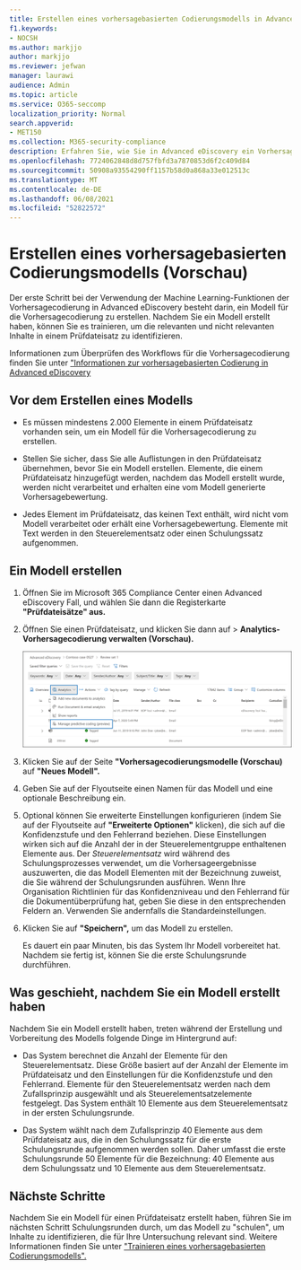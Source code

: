 ```yaml
---
title: Erstellen eines vorhersagebasierten Codierungsmodells in Advanced eDiscovery
f1.keywords:
- NOCSH
ms.author: markjjo
author: markjjo
ms.reviewer: jefwan
manager: laurawi
audience: Admin
ms.topic: article
ms.service: O365-seccomp
localization_priority: Normal
search.appverid:
- MET150
ms.collection: M365-security-compliance
description: Erfahren Sie, wie Sie in Advanced eDiscovery ein Vorhersagecodierungsmodell erstellen. Dies ist der erste Schritt bei der Verwendung der Machine Learning-Funktionen in Advanced eDiscovery, mit denen Sie relevante und nicht relevante Inhalte in einem Prüfdateisatz identifizieren können.
ms.openlocfilehash: 7724062848d8d757fbfd3a7870853d6f2c409d84
ms.sourcegitcommit: 50908a93554290ff1157b58d0a868a33e012513c
ms.translationtype: MT
ms.contentlocale: de-DE
ms.lasthandoff: 06/08/2021
ms.locfileid: "52822572"
---
```

# <a name="create-a-predictive-coding-model-preview"></a>Erstellen eines vorhersagebasierten Codierungsmodells (Vorschau)

Der erste Schritt bei der Verwendung der Machine Learning-Funktionen der Vorhersagecodierung in Advanced eDiscovery besteht darin, ein Modell für die Vorhersagecodierung zu erstellen. Nachdem Sie ein Modell erstellt haben, können Sie es trainieren, um die relevanten und nicht relevanten Inhalte in einem Prüfdateisatz zu identifizieren.

Informationen zum Überprüfen des Workflows für die Vorhersagecodierung finden Sie unter ["Informationen zur vorhersagebasierten Codierung in Advanced eDiscovery](predictive-coding-overview.md#the-predictive-coding-workflow)

## <a name="before-you-create-a-model"></a>Vor dem Erstellen eines Modells

- Es müssen mindestens 2.000 Elemente in einem Prüfdateisatz vorhanden sein, um ein Modell für die Vorhersagecodierung zu erstellen.

- Stellen Sie sicher, dass Sie alle Auflistungen in den Prüfdateisatz übernehmen, bevor Sie ein Modell erstellen. Elemente, die einem Prüfdateisatz hinzugefügt werden, nachdem das Modell erstellt wurde, werden nicht verarbeitet und erhalten eine vom Modell generierte Vorhersagebewertung.

- Jedes Element im Prüfdateisatz, das keinen Text enthält, wird nicht vom Modell verarbeitet oder erhält eine Vorhersagebewertung. Elemente mit Text werden in den Steuerelementsatz oder einen Schulungssatz aufgenommen.

## <a name="create-a-model"></a>Ein Modell erstellen

1. Öffnen Sie im Microsoft 365 Compliance Center einen Advanced eDiscovery Fall, und wählen Sie dann die Registerkarte **"Prüfdateisätze" aus.**

2. Öffnen Sie einen Prüfdateisatz, und klicken Sie dann auf   >  **Analytics-Vorhersagecodierung verwalten (Vorschau).**

   ![Klicken Sie im Prüfdateisatz auf das Dropdownmenü "Analysieren", um zur Seite "Vorhersagecodierung" zu wechseln.](..\media\ManagePredictiveCoding.png)

3. Klicken Sie auf der Seite **"Vorhersagecodierungsmodelle (Vorschau)** auf **"Neues Modell".**

4. Geben Sie auf der Flyoutseite einen Namen für das Modell und eine optionale Beschreibung ein.

5. Optional können Sie erweiterte Einstellungen konfigurieren (indem Sie auf der Flyoutseite auf **"Erweiterte Optionen"** klicken), die sich auf die Konfidenzstufe und den Fehlerrand beziehen. Diese Einstellungen wirken sich auf die Anzahl der in der Steuerelementgruppe enthaltenen Elemente aus. Der *Steuerelementsatz* wird während des Schulungsprozesses verwendet, um die Vorhersageergebnisse auszuwerten, die das Modell Elementen mit der Bezeichnung zuweist, die Sie während der Schulungsrunden ausführen. Wenn Ihre Organisation Richtlinien für das Konfidenzniveau und den Fehlerrand für die Dokumentüberprüfung hat, geben Sie diese in den entsprechenden Feldern an. Verwenden Sie andernfalls die Standardeinstellungen.

6. Klicken Sie auf **"Speichern",** um das Modell zu erstellen.

   Es dauert ein paar Minuten, bis das System Ihr Modell vorbereitet hat. Nachdem sie fertig ist, können Sie die erste Schulungsrunde durchführen.

## <a name="what-happens-after-you-create-a-model"></a>Was geschieht, nachdem Sie ein Modell erstellt haben

Nachdem Sie ein Modell erstellt haben, treten während der Erstellung und Vorbereitung des Modells folgende Dinge im Hintergrund auf:

- Das System berechnet die Anzahl der Elemente für den Steuerelementsatz. Diese Größe basiert auf der Anzahl der Elemente im Prüfdateisatz und den Einstellungen für die Konfidenzstufe und den Fehlerrand. Elemente für den Steuerelementsatz werden nach dem Zufallsprinzip ausgewählt und als Steuerelementsatzelemente festgelegt. Das System enthält 10 Elemente aus dem Steuerelementsatz in der ersten Schulungsrunde.

- Das System wählt nach dem Zufallsprinzip 40 Elemente aus dem Prüfdateisatz aus, die in den Schulungssatz für die erste Schulungsrunde aufgenommen werden sollen. Daher umfasst die erste Schulungsrunde 50 Elemente für die Bezeichnung: 40 Elemente aus dem Schulungssatz und 10 Elemente aus dem Steuerelementsatz.

## <a name="next-steps"></a>Nächste Schritte

Nachdem Sie ein Modell für einen Prüfdateisatz erstellt haben, führen Sie im nächsten Schritt Schulungsrunden durch, um das Modell zu "schulen", um Inhalte zu identifizieren, die für Ihre Untersuchung relevant sind. Weitere Informationen finden Sie unter ["Trainieren eines vorhersagebasierten Codierungsmodells".](predictive-coding-train-model.md)

